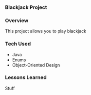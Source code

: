 ### Blackjack Project

### Overview
This project allows you to play blackjack

### Tech Used
* Java
* Enums
* Object-Oriented Design

### Lessons Learned
Stuff
